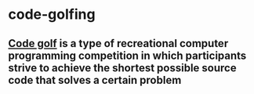 # code-golfing
## [Code golf](https://en.wikipedia.org/wiki/Code_golf#:~:text=Code%20golf%20is%20a%20type%20of%20recreational,source%20code%20that%20solves%20a%20certain%20problem.) is a type of recreational computer programming competition in which participants strive to achieve the shortest possible source code that solves a certain problem
